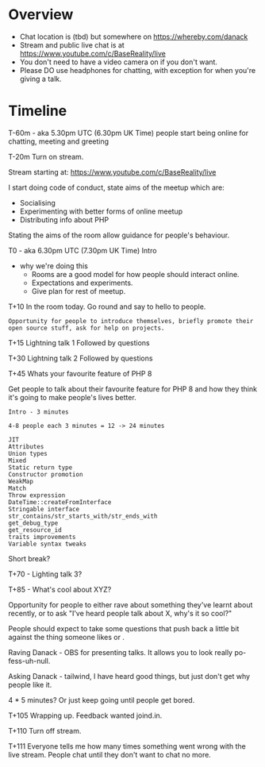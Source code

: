
# Overview

* Chat location is (tbd) but somewhere on https://whereby.com/danack
* Stream and public live chat is at https://www.youtube.com/c/BaseReality/live
* You don't need to have a video camera on if you don't want.
* Please DO use headphones for chatting, with exception for when you're giving a talk.


# Timeline


T-60m - aka 5.30pm UTC (6.30pm UK Time) people start being online for chatting, meeting and greeting

T-20m Turn on stream.

Stream starting at: https://www.youtube.com/c/BaseReality/live

I start doing code of conduct, state aims of the meetup which are:

 * Socialising
 * Experimenting with better forms of online meetup
 * Distributing info about PHP
 
Stating the aims of the room allow guidance for people's behaviour.
 
T0 - aka 6.30pm UTC (7.30pm UK Time) Intro
 
  * why we're doing this
    * Rooms are a good model for how people should interact online.
    * Expectations and experiments.
    * Give plan for rest of meetup.

T+10 In the room today. Go round and say to hello to people. 

    Opportunity for people to introduce themselves, briefly promote their open source stuff, ask for help on projects.

T+15 Lightning talk 1 
   Followed by questions
   
T+30 Lightning talk 2
   Followed by questions

T+45 Whats your favourite feature of PHP 8

Get people to talk about their favourite feature for PHP 8 and how they think it's going to make people's lives better.

    Intro - 3 minutes

    4-8 people each 3 minutes = 12 -> 24 minutes 

    JIT
    Attributes
    Union types
    Mixed
    Static return type
    Constructor promotion
    WeakMap
    Match
    Throw expression
    DateTime::createFromInterface
    Stringable interface
    str_contains/str_starts_with/str_ends_with
    get_debug_type
    get_resource_id
    traits improvements
    Variable syntax tweaks

Short break?
    
T+70 - Lighting talk 3?

T+85 - What's cool about XYZ?

Opportunity for people to either rave about something they've learnt about recently, or to ask "I've heard people talk about X, why's it so cool?"

People should expect to take some questions that push back a little bit against the thing someone likes or .

Raving 
  Danack - OBS for presenting talks. It allows you to look really po-fess-uh-null.
    
Asking
  Danack - tailwind, I have heard good things, but just don't get why people like it.

4 * 5 minutes? Or just keep going until people get bored.

T+105 Wrapping up. Feedback wanted joind.in. 

T+110 Turn off stream.

T+111 Everyone tells me how many times something went wrong with the live stream.
  People chat until they don't want to chat no more.



       


